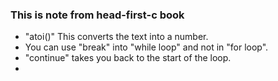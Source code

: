 ### This is note from head-first-c book

* "atoi()" This converts the text into a number.
* You can use "break" into "while loop" and not in "for loop".
* "continue" takes you back to the start of the loop.
*
